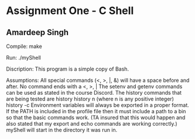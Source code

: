 # Assignment One - C Shell
## Amardeep Singh

Compile: 
make

Run:
./myShell

Discription:
This program is a simple copy of Bash.

Assumptions:
    All special commands (<, >, |, &) will have a space before and after.
    No command ends with a <, >, |
    The setenv and getenv commands can be used as stated in the course Discord.
    The history commands that are being tested are 
        history
        history n (where n is any positive integer)
        history -c
    Environment variables will always be exported in a proper format. 
    If the PATH is included in the profile file then it must include a path to a bin so that the basic commands work.
        (TA insured that this would happen and also stated that my export and echo commands are working correctly.)
    myShell will start in the directory it was run in.
